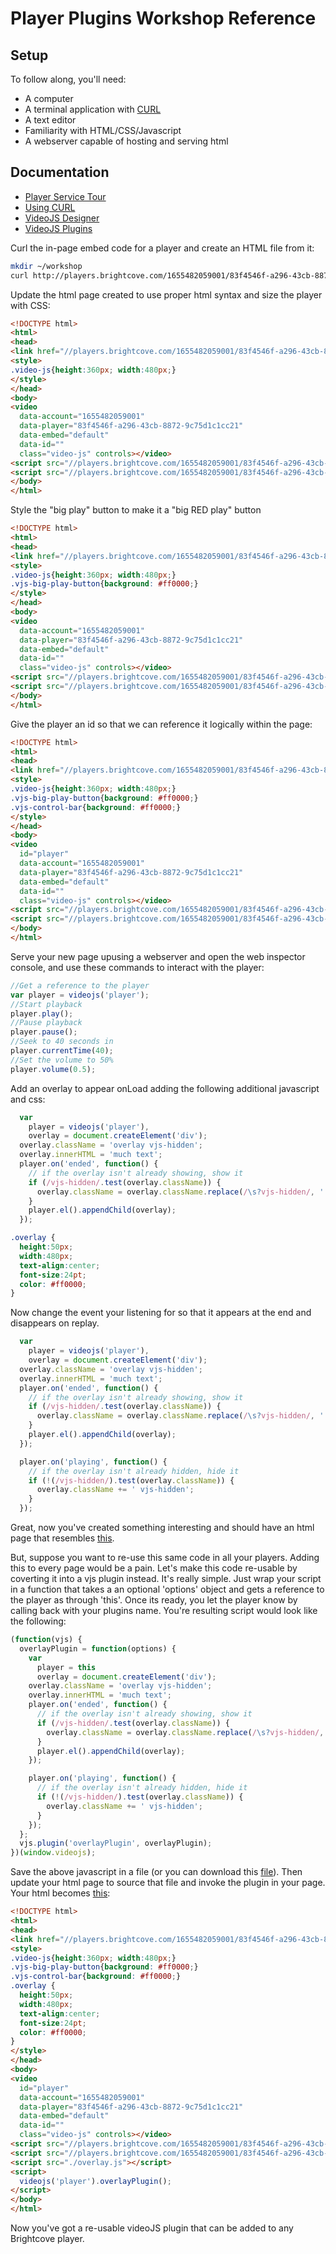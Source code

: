 # Player Plugins Workshop Reference

## Setup
To follow along, you'll need:
 * A computer
 * A terminal application with [CURL](http://curl.haxx.se)
 * A text editor
 * Familiarity with HTML/CSS/Javascript
 * A webserver capable of hosting and serving html

## Documentation
 * [Player Service Tour](http://docs.brightcove.com/en/video-cloud/players/guides/playertour.html)
 * [Using CURL](http://curl.haxx.se/docs/manpage.html)
 * [VideoJS Designer](http://designer.videojs.com/)
 * [VideoJS Plugins](https://github.com/videojs/video.js/blob/master/docs/guides/plugins.md)

Curl the in-page embed code for a player and create an HTML file from it:
```bash
mkdir ~/workshop
curl http://players.brightcove.com/1655482059001/83f4546f-a296-43cb-8872-9c75d1c1cc21_default/in_page.embed > ~/workshop/plugin.html
```

Update the html page created to use proper html syntax and size the player with CSS:
```html
<!DOCTYPE html>
<html>
<head>
<link href="//players.brightcove.com/1655482059001/83f4546f-a296-43cb-8872-9c75d1c1cc21_default/bc.min.css" rel="stylesheet">
<style>
.video-js{height:360px; width:480px;}
</style>
</head>
<body>
<video
  data-account="1655482059001"
  data-player="83f4546f-a296-43cb-8872-9c75d1c1cc21"
  data-embed="default"
  data-id=""
  class="video-js" controls></video>
<script src="//players.brightcove.com/1655482059001/83f4546f-a296-43cb-8872-9c75d1c1cc21_default/node_modules/video.js/dist/video-js/video.js"></script>
<script src="//players.brightcove.com/1655482059001/83f4546f-a296-43cb-8872-9c75d1c1cc21_default/bc.min.js"></script>
</body>
</html>
```

Style the "big play" button to make it a "big RED play" button
```html
<!DOCTYPE html>
<html>
<head>
<link href="//players.brightcove.com/1655482059001/83f4546f-a296-43cb-8872-9c75d1c1cc21_default/bc.min.css" rel="stylesheet">
<style>
.video-js{height:360px; width:480px;}
.vjs-big-play-button{background: #ff0000;}
</style>
</head>
<body>
<video
  data-account="1655482059001"
  data-player="83f4546f-a296-43cb-8872-9c75d1c1cc21"
  data-embed="default"
  data-id=""
  class="video-js" controls></video>
<script src="//players.brightcove.com/1655482059001/83f4546f-a296-43cb-8872-9c75d1c1cc21_default/node_modules/video.js/dist/video-js/video.js"></script>
<script src="//players.brightcove.com/1655482059001/83f4546f-a296-43cb-8872-9c75d1c1cc21_default/bc.min.js"></script>
</body>
</html>
```

Give the player an id so that we can reference it logically within the page:
```html
<!DOCTYPE html>
<html>
<head>
<link href="//players.brightcove.com/1655482059001/83f4546f-a296-43cb-8872-9c75d1c1cc21_default/bc.min.css" rel="stylesheet">
<style>
.video-js{height:360px; width:480px;}
.vjs-big-play-button{background: #ff0000;}
.vjs-control-bar{background: #ff0000;}
</style>
</head>
<body>
<video
  id="player"
  data-account="1655482059001"
  data-player="83f4546f-a296-43cb-8872-9c75d1c1cc21"
  data-embed="default"
  data-id=""
  class="video-js" controls></video>
<script src="//players.brightcove.com/1655482059001/83f4546f-a296-43cb-8872-9c75d1c1cc21_default/node_modules/video.js/dist/video-js/video.js"></script>
<script src="//players.brightcove.com/1655482059001/83f4546f-a296-43cb-8872-9c75d1c1cc21_default/bc.min.js"></script>
</body>
</html>
```


Serve your new page upusing a webserver and open the web inspector console, and use these commands to interact
with the player:
```javascript
//Get a reference to the player
var player = videojs('player');
//Start playback
player.play();
//Pause playback
player.pause();
//Seek to 40 seconds in
player.currentTime(40);
//Set the volume to 50%
player.volume(0.5);
```

Add an overlay to appear onLoad adding the following additional javascript and css:
```javascript
  var 
    player = videojs('player'),
    overlay = document.createElement('div');
  overlay.className = 'overlay vjs-hidden';
  overlay.innerHTML = 'much text';
  player.on('ended', function() {
    // if the overlay isn't already showing, show it
    if (/vjs-hidden/.test(overlay.className)) {
      overlay.className = overlay.className.replace(/\s?vjs-hidden/, '');
    }
    player.el().appendChild(overlay);
  });
```
```css
.overlay {
  height:50px; 
  width:480px;
  text-align:center;
  font-size:24pt;
  color: #ff0000;
}
```

Now change the event your listening for so that it appears at the end and disappears on replay.
```javascript
  var 
    player = videojs('player'),
    overlay = document.createElement('div');
  overlay.className = 'overlay vjs-hidden';
  overlay.innerHTML = 'much text';
  player.on('ended', function() {
    // if the overlay isn't already showing, show it
    if (/vjs-hidden/.test(overlay.className)) {
      overlay.className = overlay.className.replace(/\s?vjs-hidden/, '');
    }
    player.el().appendChild(overlay);
  });

  player.on('playing', function() {
    // if the overlay isn't already hidden, hide it
    if (!(/vjs-hidden/).test(overlay.className)) {
      overlay.className += ' vjs-hidden';
    }
  });
```

Great, now you've created something interesting and should have an html page that resembles [this](in-page-plugin.html).

But, suppose you want to re-use this same code in all your players.  Adding this to every page would be a pain.
Let's make this code re-usable by coverting it into a vjs plugin instead.  It's really simple. Just wrap your 
script in a function that takes a an optional 'options' object and gets a reference to the player as through 
'this'. Once its ready, you let the player know by calling back with your plugins name. You're resulting script 
would look like the following:
```javascript
(function(vjs) {
  overlayPlugin = function(options) {
    var 
      player = this
      overlay = document.createElement('div');
    overlay.className = 'overlay vjs-hidden';
    overlay.innerHTML = 'much text';
    player.on('ended', function() {
      // if the overlay isn't already showing, show it
      if (/vjs-hidden/.test(overlay.className)) {
        overlay.className = overlay.className.replace(/\s?vjs-hidden/, '');
      }
      player.el().appendChild(overlay);
    });

    player.on('playing', function() {
      // if the overlay isn't already hidden, hide it
      if (!(/vjs-hidden/).test(overlay.className)) {
        overlay.className += ' vjs-hidden';
      }
    });
  };
  vjs.plugin('overlayPlugin', overlayPlugin);
})(window.videojs);
```

Save the above javascript in a file (or you can download this [file](overlay.js)).  Then update your html page to
source that file and invoke the plugin in your page.  Your html becomes [this](vjs-plugin.html):
```html
<!DOCTYPE html>
<html>
<head>
<link href="//players.brightcove.com/1655482059001/83f4546f-a296-43cb-8872-9c75d1c1cc21_default/bc.min.css" rel="stylesheet">
<style>
.video-js{height:360px; width:480px;}
.vjs-big-play-button{background: #ff0000;}
.vjs-control-bar{background: #ff0000;}
.overlay {
  height:50px; 
  width:480px;
  text-align:center;
  font-size:24pt;
  color: #ff0000;
}
</style>
</head>
<body>
<video 
  id="player"
  data-account="1655482059001"
  data-player="83f4546f-a296-43cb-8872-9c75d1c1cc21"
  data-embed="default"
  data-id=""
  class="video-js" controls></video>
<script src="//players.brightcove.com/1655482059001/83f4546f-a296-43cb-8872-9c75d1c1cc21_default/node_modules/video.js/dist/video-js/video.js"></script>
<script src="//players.brightcove.com/1655482059001/83f4546f-a296-43cb-8872-9c75d1c1cc21_default/bc.min.js"></script>
<script src="./overlay.js"></script>
<script>
  videojs('player').overlayPlugin();
</script>
</body>
</html>
```

Now you've got a re-usable videoJS plugin that can be added to any Brightcove player.